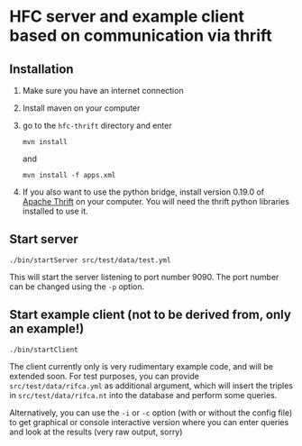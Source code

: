 # HFC server and example client based on communication via thrift

## Installation

1. Make sure you have an internet connection
2. Install maven on your computer
3. go to the `hfc-thrift` directory and enter

   `mvn install`

    and

    `mvn install -f apps.xml`

4. If you also want to use the python bridge, install version 0.19.0 of
   [Apache Thrift](https://thrift.apache.org/) on your computer. You will need
   the thrift python libraries installed to use it.

## Start server

`./bin/startServer src/test/data/test.yml`

This will start the server listening to port number 9090. The port number can
be changed using the `-p` option.

## Start example client (not to be derived from, only an example!)

`./bin/startClient`

The client currently only is very rudimentary example code, and will
be extended soon. For test purposes, you can provide
`src/test/data/rifca.yml` as additional argument, which will insert
the triples in `src/test/data/rifca.nt` into the database and perform some
queries.

Alternatively, you can use the `-i` or `-c` option (with or without the config
file) to get graphical or console interactive version where you can enter
queries and look at the results (very raw output, sorry)
